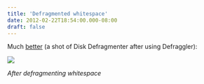```yaml
---
title: 'Defragmented whitespace'
date: 2012-02-22T18:54:00.000-08:00
draft: false
---
```


Much [better](http://schultkl.blogspot.com/2012/02/defraggler.html) (a shot of Disk Defragmenter after using Defraggler):  
  
  

[![](http://1.bp.blogspot.com/-o_JS-7BBQAs/T0WqHkpPldI/AAAAAAAAA7Q/VAp9ZmTbjNY/s320/defragged_whitespace.png)](http://1.bp.blogspot.com/-o_JS-7BBQAs/T0WqHkpPldI/AAAAAAAAA7Q/VAp9ZmTbjNY/s1600/defragged_whitespace.png)

_After defragmenting whitespace_